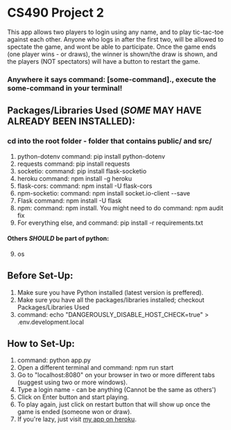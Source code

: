 # CS490 Project 2
This app allows two players to login using any name, and to play tic-tac-toe against each other. Anyone who logs in after the first two, will be allowed to spectate the game, and wont be able to participate. Once the game ends (one player wins - or draws), the winner is shown/the draw is shown, and the players (NOT spectators) will have a button to restart the game.

### Anywhere it says command: [some-command]., execute the some-command in your terminal!

## Packages/Libraries Used (_SOME_ MAY HAVE ALREADY BEEN INSTALLED):
### cd into the root folder - folder that contains public/ and src/
1. python-dotenv command: pip install python-dotenv
2. requests command: pip install requests
3. socketio: command: pip install flask-socketio
4. heroku command: npm install -g heroku
5. flask-cors: command: npm install -U flask-cors
6. npm-socketio: command: npm install socket.io-client --save
7. Flask command: npm install -U flask
8. npm: command: npm install. You might need to do command: npm audit fix
9. For everything else, and command: pip install -r requirements.txt

#### Others _SHOULD_ be part of python:
9. os

## Before Set-Up:
1. Make sure you have Python installed (latest version is preffered).
2. Make sure you have all the packages/libraries installed; checkout Packages/Libraries Used
3. command: echo "DANGEROUSLY\_DISABLE\_HOST_CHECK=true" > .env.development.local

## How to Set-Up:
1. command: python app.py
2. Open a different terminal and command: npm run start
3. Go to "localhost:8080" on your browser in two or more different tabs (suggest using two or more windows).
4. Type a login name - can be anything (Cannot be the same as others')
5. Click on Enter button and start playing.
6. To play again, just click on restart button that will show up once the game is ended (someone won or draw).
7. If you're lazy, just visit [my app on heroku](https://av565-project-2.herokuapp.com/).
